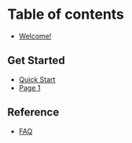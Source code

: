 # Table of contents

* [Welcome!](README.md)

## Get Started

* [Quick Start](get-started/quick-start.md)
* [Page 1](get-started/page-1.md)

## Reference

* [FAQ](reference/faq.md)
